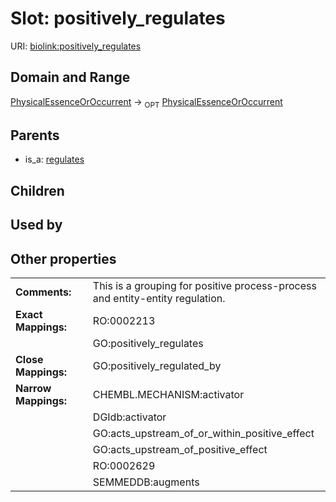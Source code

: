
# Slot: positively_regulates




URI: [biolink:positively_regulates](https://w3id.org/biolink/vocab/positively_regulates)


## Domain and Range

[PhysicalEssenceOrOccurrent](PhysicalEssenceOrOccurrent.md) ->  <sub>OPT</sub>
 [PhysicalEssenceOrOccurrent](PhysicalEssenceOrOccurrent.md)

## Parents

 *  is_a: [regulates](regulates.md)

## Children


## Used by


## Other properties

|  |  |  |
| --- | --- | --- |
| **Comments:** | | This is a grouping for positive process-process and entity-entity regulation. |
| **Exact Mappings:** | | RO:0002213 |
|  | | GO:positively_regulates |
| **Close Mappings:** | | GO:positively_regulated_by |
| **Narrow Mappings:** | | CHEMBL.MECHANISM:activator |
|  | | DGIdb:activator |
|  | | GO:acts_upstream_of_or_within_positive_effect |
|  | | GO:acts_upstream_of_positive_effect |
|  | | RO:0002629 |
|  | | SEMMEDDB:augments |


